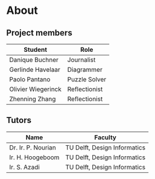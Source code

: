 # About

## Project members
Student | Role
---------|---------
Danique Buchner | Journalist
Gerlinde Havelaar | Diagrammer
Paolo Pantano | Puzzle Solver
Olivier Wiegerinck | Reflectionist
Zhenning Zhang | Reflectionist

## Tutors
Name | Faculty
---------|----------
 Dr. Ir. P. Nourian | TU Delft, Design Informatics
 Ir. H. Hoogeboom | TU Delft, Design Informatics
 Ir. S. Azadi | TU Delft, Design Informatics 